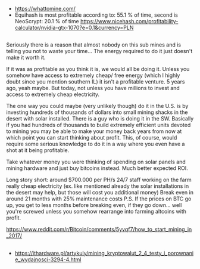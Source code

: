 
- https://whattomine.com/
- Equihash is most profitable according to: 55.1 % of time, second is NeoScrypt: 20.1 % of time https://www.nicehash.com/profitability-calculator/nvidia-gtx-1070?e=0.1&currency=PLN

##

Seriously there is a reason that almost nobody on this sub mines and is telling you not to waste your time... The energy required to do it just doesn't make it worth it.

If it was as profitable as you think it is, we would all be doing it. Unless you somehow have access to extremely cheap/ free energy (which I highly doubt since you mention southern IL) it isn't a profitable venture. 5 years ago, yeah maybe. But today, not unless you have millions to invest and access to extremely cheap electricity.

The one way you could maybe (very unlikely though) do it in the U.S. is by investing hundreds of thousands of dollars into small mining shacks in the desert with solar installed. There is a guy who is doing it in the SW. Basically if you had hundreds of thousands to build extremely efficient units devoted to mining you may be able to make your money back years from now at which point you can start thinking about profit. This, of course, would require some serious knowledge to 
do it in a way where you even have a shot at it being profitable.


Take whatever money you were thinking of spending on solar panels and mining hardware and just buy bitcoins instead. Much better expected ROI.


Long story short:
around $700.000 per PH/s
24/7 staff working on the farm
really cheap electricity (ex. like mentioned already the solar installations in the desert may help, but those will cost you additional money)
Break even in around 21 months with 25% maintenance costs
P.S. If the prices on BTC go up, you get to less months before breaking even, if they go down... well you're screwed unless you somehow rearrange into farming altcoins with profit.

https://www.reddit.com/r/Bitcoin/comments/5yvqf7/how_to_start_mining_in_2017/

##

- https://ithardware.pl/artykuly/mining_kryptowalut_2_4_testy_i_porownanie_wydajnosci-3294-4.html

